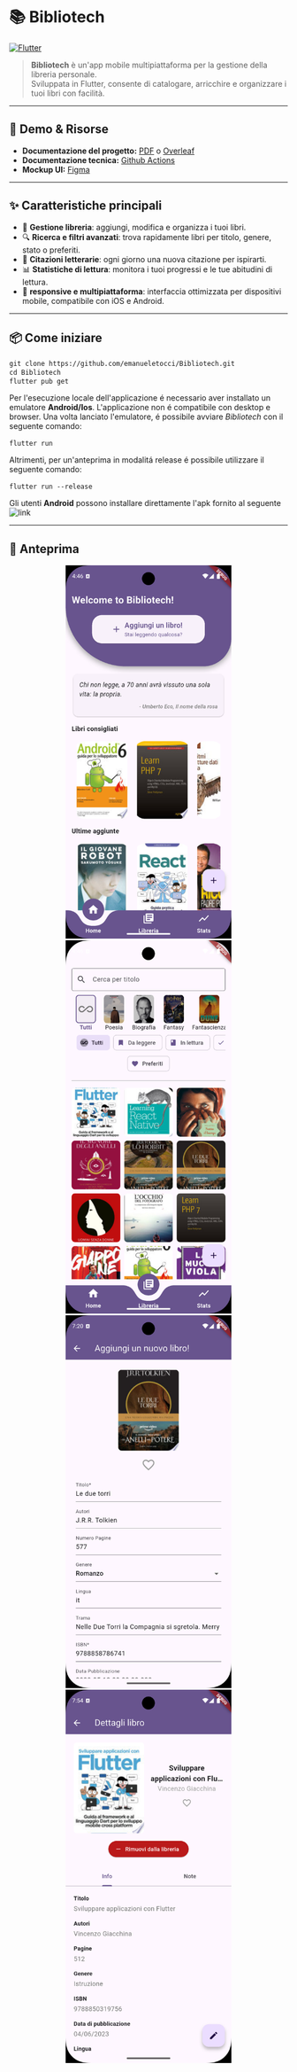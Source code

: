 # 📚 Bibliotech

[![Flutter](https://img.shields.io/badge/flutter-v3.19.6-blue?logo=flutter)](https://flutter.dev/)

> **Bibliotech** è un'app mobile multipiattaforma per la gestione della libreria personale.  
> Sviluppata in Flutter, consente di catalogare, arricchire e organizzare i tuoi libri con facilità.

---

## 🚀 Demo & Risorse

- **Documentazione del progetto:** [PDF](docs/RELAZIONE_GRUPPO_17.pdf) o [Overleaf](https://www.overleaf.com/read/ryzhknrbptmc#f3aa6c)
- **Documentazione tecnica:** [Github Actions](https://emanueletocci.github.io/Bibliotech/)
- **Mockup UI:** [Figma](https://www.figma.com/design/QSPCMmoPRzGiIP1bdn78C8/Mobile-Programming?node-id=0-1&t=kzEEztlGSt7d5SN1-1)

---

## ✨ Caratteristiche principali

- 📖 **Gestione libreria**: aggiungi, modifica e organizza i tuoi libri.
- 🔍 **Ricerca e filtri avanzati**: trova rapidamente libri per titolo, genere, stato o preferiti.
- 💬 **Citazioni letterarie**: ogni giorno una nuova citazione per ispirarti.
- 📊 **Statistiche di lettura**: monitora i tuoi progressi e le tue abitudini di lettura.
- 📱 **responsive e multipiattaforma**: interfaccia ottimizzata per dispositivi mobile, compatibile con iOS e Android.


---


## 📦 Come iniziare

```
git clone https://github.com/emanueletocci/Bibliotech.git
cd Bibliotech
flutter pub get
```
Per l'esecuzione locale dell'applicazione é necessario aver installato un emulatore **Android/Ios**. L'applicazione non é compatibile con desktop e browser. Una volta lanciato l'emulatore, é possibile avviare *Bibliotech* con il seguente comando:

```
flutter run
```

Altrimenti, per un'anteprima in modalitá release é possibile utilizzare il seguente comando:

```
flutter run --release
```

Gli utenti **Android** possono installare direttamente l'apk fornito al seguente ![link](https://github.com/emanueletocci/Bibliotech/releases/tag/android)

---

## 📱 Anteprima

<p align="center">
  <img src="assets/images/preview/homepage.png" alt="Screenshot Bibliotech" width="300"/>
  <img src="assets/images/preview/libreria.png" alt="Screenshot Bibliotech" width="300"/>
  <img src="assets/images/preview/aggiuntaModifica.png" alt="Screenshot Bibliotech" width="300"/>
  <img src="assets/images/preview/dettaglio-libro.png" alt="Screenshot Bibliotech" width="300"/>

</p>

